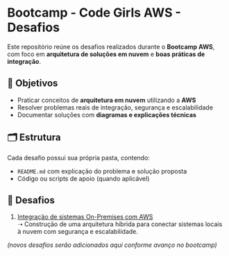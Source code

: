 # Bootcamp - Code Girls AWS - Desafios

Este repositório reúne os desafios realizados durante o **Bootcamp AWS**, com foco em **arquitetura de soluções em nuvem** e **boas práticas de integração**.  

## 🎯 Objetivos
- Praticar conceitos de **arquitetura em nuvem** utilizando a **AWS**  
- Resolver problemas reais de integração, segurança e escalabilidade  
- Documentar soluções com **diagramas e explicações técnicas**  

## 🗂 Estrutura
Cada desafio possui sua própria pasta, contendo:
- `README.md` com explicação do problema e solução proposta  
- Código ou scripts de apoio (quando aplicável)  

## 📑 Desafios

1. [Integração de sistemas On-Premises com AWS](./desafio-01-integracao-onprem-aws)  
   ➝ Construção de uma arquitetura híbrida para conectar sistemas locais à nuvem com segurança e escalabilidade.  

*(novos desafios serão adicionados aqui conforme avanço no bootcamp)*
